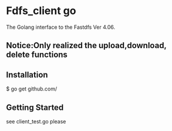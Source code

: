# Fdfs_client go
The Golang interface to the Fastdfs Ver 4.06.
## Notice:Only realized the upload,download, delete functions
## Installation
$ go get github.com/
## Getting Started
see client_test.go please 

